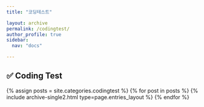 ```yaml
---
title: "코딩테스트"

layout: archive
permalink: /codingtest/
author_profile: true
sidebar:
  nav: "docs"

---
```





## ✅ Coding Test

{% assign posts = site.categories.codingtest %}
{% for post in posts %} {% include archive-single2.html type=page.entries_layout %} {% endfor %}
